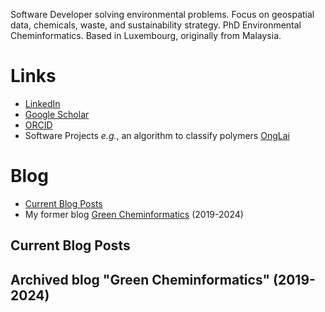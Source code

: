Software Developer solving environmental problems.
Focus on geospatial data, chemicals, waste, and sustainability strategy.
PhD Environmental Cheminformatics.
Based in Luxembourg, originally from Malaysia.

# Links
- [LinkedIn](https://www.linkedin.com/in/adelenelai/)
- [Google Scholar](https://scholar.google.com/citations?user=qofOnu8AAAAJ&hl=en)
- [ORCID](https://orcid.org/0000-0002-2985-6473)
- Software Projects *e.g.*, an algorithm to classify polymers [OngLai](https://github.com/adelenelai/onglai-classify-homologues)

# Blog
- [Current Blog Posts](#current-blog-posts)
- My former blog [Green Cheminformatics](#archived-green-cheminformatics) (2019-2024)


## Current Blog Posts



## Archived blog "Green Cheminformatics" (2019-2024)

